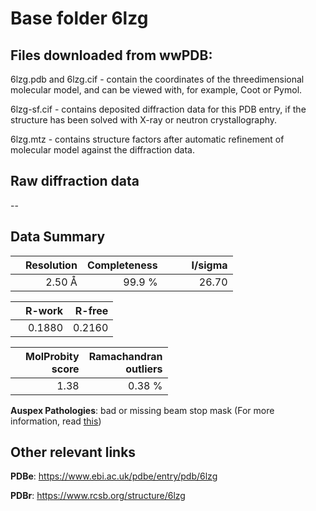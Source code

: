 # Base folder 6lzg

## Files downloaded from wwPDB:

6lzg.pdb and 6lzg.cif - contain the coordinates of the threedimensional molecular model, and can be viewed with, for example, Coot or Pymol.

6lzg-sf.cif - contains deposited diffraction data for this PDB entry, if the structure has been solved with X-ray or neutron crystallography.

6lzg.mtz - contains structure factors after automatic refinement of molecular model against the diffraction data.

## Raw diffraction data

--<br> 

## Data Summary
|   | Resolution | Completeness| I/sigma |
|---|-------------:|----------------:|--------------:|
|   |2.50 Å|99.9  %|<img width=50/>26.70|

|   | **R-work**| **R-free**   
|---|-------------:|----------------:|           
||  0.1880|  0.2160|

|   |**MolProbity<br>score**| **Ramachandran<br>outliers** 
|---|-------------:|----------------:|
||  1.38|  0.38 %|

**Auspex Pathologies**: bad or missing beam stop mask (For more information, read [this](https://github.com/thorn-lab/coronavirus_structural_task_force/blob/master/pdb/human_interaction_partners/ACE2/6lzg/validation/auspex/6lzg_auspex_comments.txt))

 



## Other relevant links 
**PDBe**:  https://www.ebi.ac.uk/pdbe/entry/pdb/6lzg
 
**PDBr**: https://www.rcsb.org/structure/6lzg 

